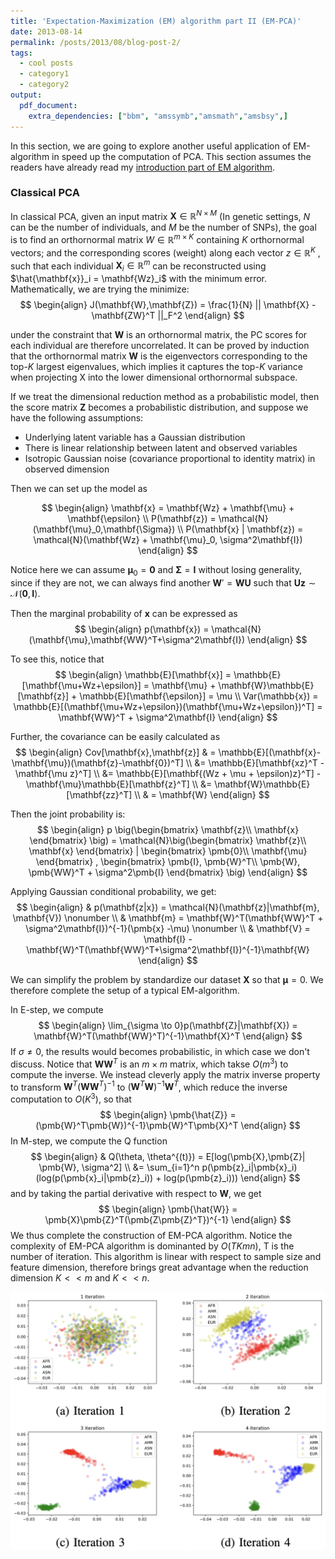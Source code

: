 ```yaml
---
title: 'Expectation-Maximization (EM) algorithm part II (EM-PCA)'
date: 2013-08-14
permalink: /posts/2013/08/blog-post-2/
tags:
  - cool posts
  - category1
  - category2
output: 
  pdf_document:
    extra_dependencies: ["bbm", "amssymb","amsmath","amsbsy",]
---
```


In this section, we are going to explore another useful application of EM-algorithm in speed up the computation of PCA. This section assumes the readers have already read my [introduction part of EM algorithm](https://fboyang.github.io/posts/2022/04/blog-post-1/).


### Classical PCA

In classical PCA, given an input matrix $\mathbf{X} \in \mathbb{R}^{N \times M}$ (In genetic settings, $N$ can be the number of individuals, and $M$ be the number of SNPs), the goal is to find an orthornormal matrix 
$W \in \mathbb{R}^{m\times K}$ containing $K$ orthornormal vectors; and the corresponding scores (weight) along each
vector $z \in \mathbb{R}^K$ , such that each individual $\mathbf{X}_i \in \mathbb{R}^m$ can
be reconstructed using $\hat{\mathbf{x}}_i = \mathbf{Wz}_i$ with the minimum error.
Mathematically, we are trying the minimize:
$$
\begin{align}
J(\mathbf{W},\mathbf{Z}) = \frac{1}{N} || \mathbf{X} - \mathbf{ZW}^T ||_F^2
\end{align}
$$

under the constraint that $\mathbf{W}$ is an orthornormal matrix, the PC
scores for each individual are therefore uncorrelated. It can
be proved by induction that the orthornormal matrix $\mathbf{W}$ is the
eigenvectors corresponding to the top-$K$ largest eigenvalues, which implies it captures the top-$K$ variance when projecting X into the lower dimensional orthornormal subspace.

If we treat the dimensional reduction method as a probabilistic model, then the score matrix $\mathbf{Z}$ becomes a probabilistic distribution, and suppose we have the following assumptions:

- Underlying latent variable has a Gaussian distribution
- There is linear relationship between latent and observed variables
- Isotropic Gaussian noise (covariance proportional to identity matrix) in observed dimension

Then we can set up the model as 

$$
\begin{align}
\mathbf{x} = \mathbf{Wz} + \mathbf{\mu} + \mathbf{\epsilon} \\
P(\mathbf{z}) = \mathcal{N}(\mathbf{\mu}_0,\mathbf{\Sigma}) \\
P(\mathbf{x} | \mathbf{z}) =  \mathcal{N}(\mathbf{Wz} + \mathbf{\mu}_0, \sigma^2\mathbf{I})
\end{align}
$$

Notice here we can assume $\mathbf{\mu}_0 = \pmb{0}$ and $\mathbf{\Sigma} = \mathbf{I}$ without losing generality, since if they are not, we can always find another $\mathbf{W}' = \mathbf{WU}$ such that $\mathbf{Uz} \sim \mathcal{N}(\pmb{0},\mathbf{I})$.

Then the marginal probability of $\mathbf{x}$ can be expressed as 
$$
\begin{align}
  p(\mathbf{x}) = \mathcal{N}(\mathbf{\mu},\mathbf{WW}^T+\sigma^2\mathbf{I})
\end{align}
$$

To see this, notice that
$$
\begin{align}
\mathbb{E}[\mathbf{x}] = \mathbb{E}[\mathbf{\mu+Wz+\epsilon}] = \mathbf{\mu} + \mathbf{W}\mathbb{E}[\mathbf{z}] + \mathbb{E}[\mathbf{\epsilon}] = \mu \\
Var(\mathbb{x}) = \mathbb{E}[(\mathbf{\mu+Wz+\epsilon})(\mathbf{\mu+Wz+\epsilon})^T] = \mathbf{WW}^T + \sigma^2\mathbf{I}
\end{align}
$$

Further, the covariance can be easily calculated as 
$$
\begin{align}
  Cov[\mathbf{x},\mathbf{z}] & = \mathbb{E}[(\mathbf{x}-\mathbf{\mu})(\mathbf{z}-\mathbf{0})^T] \\ &= \mathbb{E}[\mathbf{xz}^T - \mathbf{\mu z}^T] \\ &= \mathbb{E}[\mathbf{(Wz + \mu + \epsilon)z}^T] - \mathbf{\mu}\mathbb{E}[\mathbf{z}^T]  \\ &= \mathbf{W}\mathbb{E}[\mathbf{zz}^T] \\ & = \mathbf{W}
\end{align}
$$

Then the joint probability is:
$$
\begin{align}
    p \big(\begin{bmatrix}
\mathbf{z}\\
\mathbf{x}
\end{bmatrix} \big)
 = \mathcal{N}\big(\begin{bmatrix}
\mathbf{z}\\
\mathbf{x}
\end{bmatrix} | \begin{bmatrix}
\pmb{0}\\
\mathbf{\mu}
\end{bmatrix}
,
\begin{bmatrix}
\pmb{I}, \pmb{W}^T\\
\pmb{W}, \pmb{WW}^T + \sigma^2\pmb{I}
\end{bmatrix} \big)
\end{align}
$$

Applying Gaussian conditional probability, we get:
$$
\begin{align}
    & p(\mathbf{z|x}) = \mathcal{N}(\mathbf{z}|\mathbf{m}, \mathbf{V}) \nonumber \\
    & \mathbf{m}  =  \mathbf{W}^T(\mathbf{WW}^T + \sigma^2\mathbf{I})^{-1}(\pmb{x} -\mu) \nonumber \\
    & \mathbf{V} =  \mathbf{I} - \mathbf{W}^T(\mathbf{WW}^T+\sigma^2\mathbf{I})^{-1}\mathbf{W}
\end{align}
$$

We can simplify the problem by standardize our dataset $\pmb{X}$ so that $\pmb{\mu} = 0$. We therefore complete the setup of a typical EM-algorithm.

In E-step, we compute 
$$
\begin{align}
 \lim_{\sigma \to 0}p(\mathbf{Z}|\mathbf{X}) = \mathbf{W}^T(\mathbf{WW}^T)^{-1}\mathbf{X}^T 
\end{align}
$$
If  $\sigma \neq 0$, the results would becomes probabilistic, in which case we don't discuss. Notice that $\pmb{WW}^T$ is an $m \times m$ matrix, which takse $O(m^3)$ to compute the inverse. We instead cleverly apply the matrix inverse property to transform $\pmb{W}^T(\pmb{WW}^T)^{-1}$ to $(\pmb{W}^T\pmb{W})^{-1}\pmb{W}^T$, which reduce the inverse computation to $O(K^3)$, so that
$$
\begin{align}
    \pmb{\hat{Z}} = (\pmb{W}^T\pmb{W})^{-1}\pmb{W}^T\pmb{X}^T 
\end{align}
$$
In M-step, we compute the Q function
$$
\begin{align}
    & Q(\theta, \theta^{(t)}) = E[log(\pmb{X},\pmb{Z}| \pmb{W}, \sigma^2]  \\ &= \sum_{i=1}^n p(\pmb{z}_i|\pmb{x}_i)(log(p(\pmb{x}_i|\pmb{z}_i)) + log(p(\pmb{z}_i)))
\end{align}
$$
and by taking the partial derivative with respect to $\pmb{W}$, we get
$$
\begin{align}
    \pmb{\hat{W}} = \pmb{X}\pmb{Z}^T(\pmb{Z\pmb{Z}^T})^{-1}
\end{align}
$$
We thus complete the construction of EM-PCA algorithm.
Notice the complexity of EM-PCA algorithm is dominanted by $O(TKmn)$, T is the number of iteration. This algorithm is linear with respect to sample size and feature dimension, therefore brings great advantage when the reduction dimension $K << m$ and  $K << n$.



![Ancestry inference using EM-PCA algorithm](/images/EM/em-pca.png)
